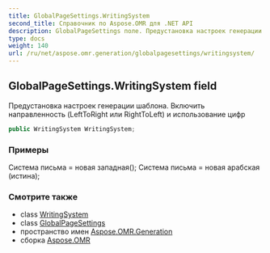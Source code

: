 ```yaml
---
title: GlobalPageSettings.WritingSystem
second_title: Справочник по Aspose.OMR для .NET API
description: GlobalPageSettings поле. Предустановка настроек генерации шаблона. Включить направленность LeftToRight или RightToLeft и использование цифр
type: docs
weight: 140
url: /ru/net/aspose.omr.generation/globalpagesettings/writingsystem/
---
```

## GlobalPageSettings.WritingSystem field

Предустановка настроек генерации шаблона. Включить направленность (LeftToRight или RightToLeft) и использование цифр

```csharp
public WritingSystem WritingSystem;
```

### Примеры

Система письма = новая западная(); Система письма = новая арабская (истина);

### Смотрите также

* class [WritingSystem](../../../aspose.omr.generation.writingsystems/writingsystem/)
* class [GlobalPageSettings](../)
* пространство имен [Aspose.OMR.Generation](../../globalpagesettings/)
* сборка [Aspose.OMR](../../../)


